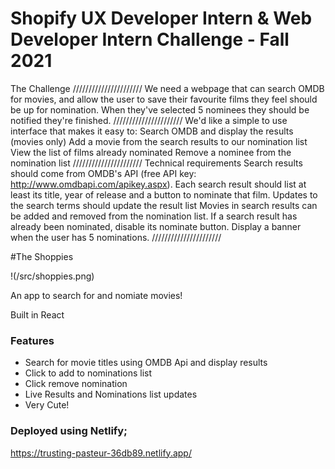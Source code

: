 # Shopify UX Developer Intern & Web Developer Intern Challenge - Fall 2021

The Challenge
//////////////////////
We need a webpage that can search OMDB for movies, and allow the user to save their favourite films they feel should be up for nomination. When they've selected 5 nominees they should be notified they're finished.
//////////////////////
We'd like a simple to use interface that makes it easy to:
Search OMDB and display the results (movies only)
Add a movie from the search results to our nomination list
View the list of films already nominated
Remove a nominee from the nomination list
//////////////////////
Technical requirements
Search results should come from OMDB's API (free API key: http://www.omdbapi.com/apikey.aspx).
Each search result should list at least its title, year of release and a button to nominate that film.
Updates to the search terms should update the result list
Movies in search results can be added and removed from the nomination list.
If a search result has already been nominated, disable its nominate button.
Display a banner when the user has 5 nominations.
//////////////////////

#The Shoppies

!(/src/shoppies.png)

An app to search for and nomiate movies!

Built in React

### Features

- Search for movie titles using OMDB Api and display results
- Click to add to nominations list
- Click remove nomination
- Live Results and Nominations list updates
- Very Cute!


### Deployed using Netlify;

https://trusting-pasteur-36db89.netlify.app/
